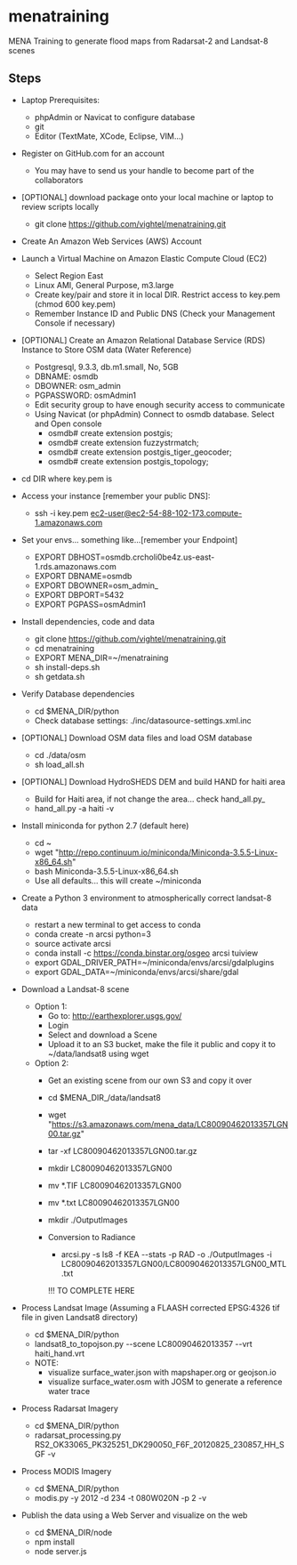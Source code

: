 menatraining
============

MENA Training to generate flood maps from  Radarsat-2 and Landsat-8 scenes

## Steps

* Laptop Prerequisites: 
  * phpAdmin or Navicat to configure database 
  * git
  * Editor (TextMate, XCode, Eclipse, VIM...)
 
* Register on GitHub.com for an account
  * You may have to send us your handle to become part of the collaborators
  
* [OPTIONAL] download package onto your local machine or laptop to review scripts locally
  * git clone https://github.com/vightel/menatraining.git 
  
* Create An Amazon Web Services (AWS) Account
* Launch a Virtual Machine on Amazon Elastic Compute Cloud (EC2)
  * Select Region East
  * Linux AMI, General Purpose, m3.large
  * Create key/pair and store it in local DIR.  Restrict access to key.pem (chmod 600 key.pem)
  * Remember Instance ID and Public DNS (Check your Management Console if necessary)

* [OPTIONAL] Create an Amazon Relational Database Service (RDS) Instance to Store OSM data (Water Reference)
  *	Postgresql, 9.3.3, db.m1.small, No, 5GB
  * DBNAME: osmdb
  * DBOWNER: osm_admin
  * PGPASSWORD: osmAdmin1
  * Edit security group to have enough security access to communicate
  * Using Navicat (or phpAdmin) Connect to osmdb database.  Select and Open console
    * osmdb# create extension postgis;
    * osmdb# create extension fuzzystrmatch;
    * osmdb# create extension postgis_tiger_geocoder;
    * osmdb# create extension postgis_topology;

* cd DIR where key.pem is
* Access your instance [remember your public DNS]: 
  * ssh -i key.pem ec2-user@ec2-54-88-102-173.compute-1.amazonaws.com
  
* Set your envs... something like...[remember your Endpoint]
  * EXPORT DBHOST=osmdb.crcholi0be4z.us-east-1.rds.amazonaws.com
  * EXPORT DBNAME=osmdb
  * EXPORT DBOWNER=osm_admin_
  * EXPORT DBPORT=5432
  * EXPORT PGPASS=osmAdmin1

* Install dependencies, code and data
  * git clone https://github.com/vightel/menatraining.git
  * cd menatraining
  * EXPORT MENA_DIR=~/menatraining
  * sh install-deps.sh
  * sh getdata.sh

* Verify Database dependencies
  * cd $MENA_DIR/python
  * Check database settings: ./inc/datasource-settings.xml.inc

* [OPTIONAL] Download OSM data files and load OSM database
  * cd ./data/osm
  * sh load_all.sh

* [OPTIONAL] Download HydroSHEDS DEM and build HAND for haiti area
  * Build for Haiti area, if not change the area... check hand_all.py_
  * hand_all.py -a haiti -v
  
* Install miniconda for python 2.7 (default here)
  * cd ~
  * wget "http://repo.continuum.io/miniconda/Miniconda-3.5.5-Linux-x86_64.sh"
  * bash Miniconda-3.5.5-Linux-x86_64.sh
  * Use all defaults... this will create ~/miniconda
  
* Create a Python 3 environment to atmospherically correct landsat-8 data
  * restart a new terminal to get access to conda
  * conda create -n arcsi python=3
  * source activate arcsi
  * conda install -c https://conda.binstar.org/osgeo arcsi tuiview
  * export GDAL_DRIVER_PATH=~/miniconda/envs/arcsi/gdalplugins
  * export GDAL_DATA=~/miniconda/envs/arcsi/share/gdal
  
* Download a Landsat-8 scene
  * Option 1: 
    * Go to: http://earthexplorer.usgs.gov/
	* Login
	* Select and download a Scene
	* Upload it to an S3 bucket, make the file it public and copy it to ~/data/landsat8 using wget
  * Option 2:
    * Get an existing scene from our own S3 and copy it over
	* cd $MENA_DIR_/data/landsat8
	* wget "https://s3.amazonaws.com/mena_data/LC80090462013357LGN00.tar.gz"
	* tar -xf LC80090462013357LGN00.tar.gz
	* mkdir LC80090462013357LGN00
	* mv *.TIF LC80090462013357LGN00
	* mv *.txt LC80090462013357LGN00
	* mkdir ./OutputImages
	* Conversion to Radiance
	  * arcsi.py -s ls8 -f KEA --stats -p RAD -o ./OutputImages -i LC80090462013357LGN00/LC80090462013357LGN00_MTL.txt

	  !!! TO COMPLETE HERE
	  
* Process Landsat Image (Assuming a FLAASH corrected EPSG:4326 tif file in given Landsat8 directory)
  * cd $MENA_DIR/python
  * landsat8_to_topojson.py --scene LC80090462013357 --vrt haiti_hand.vrt
  * NOTE: 
    * visualize surface_water.json with mapshaper.org or geojson.io
    * visualize surface_water.osm with JOSM to generate a reference water trace

* Process Radarsat Imagery
  * cd $MENA_DIR/python
  * radarsat_processing.py RS2_OK33065_PK325251_DK290050_F6F_20120825_230857_HH_SGF -v

* Process MODIS Imagery
  * cd $MENA_DIR/python
  * modis.py -y 2012 -d 234 -t 080W020N -p 2 -v

* Publish the data using a Web Server and visualize on the web
  * cd $MENA_DIR/node
  * npm install
  * node server.js